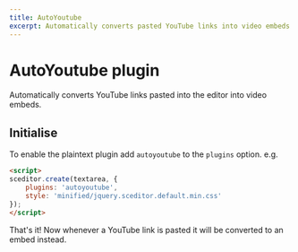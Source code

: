 ```yaml
---
title: AutoYoutube
excerpt: Automatically converts pasted YouTube links into video embeds.
---
```


# AutoYoutube plugin <a id="autoyoutube"></a>

Automatically converts YouTube links pasted into the editor into video embeds.

## Initialise <a id="initialise"></a>

To enable the plaintext plugin add `autoyoutube` to the `plugins` option. e.g.

```html
<script>
sceditor.create(textarea, {
	plugins: 'autoyoutube',
    style: 'minified/jquery.sceditor.default.min.css'
});
</script>
```

That's it! Now whenever a YouTube link is pasted it will be converted to an
embed instead.
